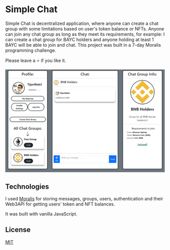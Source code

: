 # Simple Chat
Simple Chat is decentralized application, where anyone can create a chat group with some limitations based on user's token balance or NFTs. Anyone can join any chat group as long as they meet its requirements, for example: I can create a chat group for BAYC holders and anyone holding at least 1 BAYC will be able to join and chat. This project was built in a 7-day Moralis programming challenge.

Please leave a ⭐ if you like it.

![Chat Preview](./simple-chat.png)

## Technologies
I used [Moralis](https://moralis.io/) for storing messages, groups, users, authentication and their Web3API for getting users' token and NFT balances.

It was built with vanilla JavaScript.

## License
[MIT](https://choosealicense.com/licenses/mit/)
